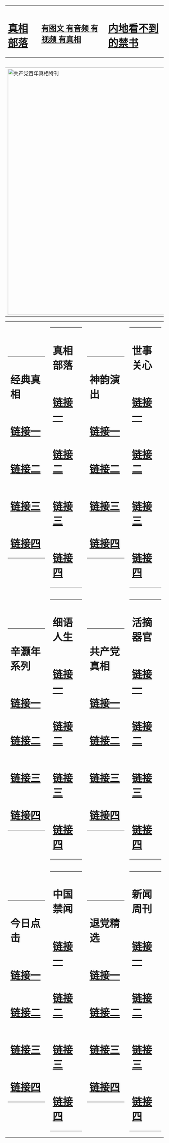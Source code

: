<table><tr><td><H1><a href="http://t.cn/RXHd3wD">真相部落</a></H1></td><td><H2><a href="http://t.cn/RXHd3KH">有图文 有音频 有视频 有真相</a></H2><td><H1><a href="http://t.cn/RXHdeW7"> 内地看不到的禁书</a></H1></td></table><table><table><tr><td><a href="http://t.cn/RXHdniF"><img src="http://6667.t37.wovensphere.com/zx/bngcd/gcdbnzx.jpg" width="780"  border="0" alt="共产党百年真相特刊"></a></td></tr></table><table><tr><td><table><tr><td ><h1>经典真相</h1></td></tr><tr><td><h1>  <a href="http://t.cn/RXHd3zh" target=_blank>链接一</a>  </h1></td></tr><tr><td><h1>  <a href="http://t.cn/RXHdK7x" target=_blank>链接二</a>  </h1></td></tr><tr><td><h1>  <a href="http://po.st/CVjf6Y" target=_blank>链接三</a>  </h1></td></tr><tr><td><h1>  <a href="http://t.cn/RXHdo31" target=_blank>链接四</a>  </h1></td></tr></table></td><td><table><tr><td ><h1>真相部落</h1></td></tr><tr><td><h1>  <a href="http://t.cn/RXEW9jA" target=_blank>链接一</a>  </h1></td></tr><tr><td><h1>  <a href="http://t.cn/RXHdKSI" target=_blank>链接二</a>  </h1></td></tr><tr><td><h1>  <a href="http://po.st/qytxjk" target=_blank>链接三</a>  </h1></td></tr><tr><td><h1>  <a href="http://t.cn/RXHdKqc" target=_blank>链接四</a>  </h1></td></tr></table></td><td><table><tr><td ><h1>神韵演出</h1></td></tr><tr><td><h1>  <a href="http://t.cn/RXEWN7k" target=_blank>链接一</a>  </h1></td></tr><tr><td><h1>  <a href="http://t.cn/RXHd1ZT" target=_blank>链接二</a>  </h1></td></tr><tr><td><h1>  <a href="http://po.st/B81h6K" target=_blank>链接三</a>  </h1></td></tr><tr><td><h1>  <a href="http://t.cn/RXHd0ei" target=_blank>链接四</a>  </h1></td></tr></table></td><td><table><tr><td ><h1>世事关心</h1></td></tr><tr><td><h1>  <a href="http://t.cn/RXEjbVV" target=_blank>链接一</a>  </h1></td></tr><tr><td><h1>  <a href="http://t.cn/RXEjbVV" target=_blank>链接二</a>  </h1></td></tr><tr><td><h1>  <a href="http://po.st/UHGw6z" target=_blank>链接三</a>  </h1></td></tr><tr><td><h1>  <a href="http://t.cn/RXHd6dS" target=_blank>链接四</a>  </h1></td></tr></table></td></tr><tr><td><table><tr><td ><h1>辛灏年系列</h1></td></tr><tr><td><h1>  <a href="http://t.cn/RXHd96v" target=_blank>链接一</a>  </h1></td></tr><tr><td><h1>  <a href="http://t.cn/RXHdMcI" target=_blank>链接二</a>  </h1></td></tr><tr><td><h1>  <a href="http://po.st/KosPKx" target=_blank>链接三</a>  </h1></td></tr><tr><td><h1>  <a href="http://po.st/LDiDMo" target=_blank>链接四</a>  </h1></td></tr></table></td><td><table><tr><td ><h1>细语人生</h1></td></tr><tr><td><h1>  <a href="http://t.cn/RXHdO8S" target=_blank>链接一</a>  </h1></td></tr><tr><td><h1>  <a href="http://t.cn/RXHdXO0" target=_blank>链接二</a>  </h1></td></tr><tr><td><h1>  <a href="http://po.st/pjTRZC" target=_blank>链接三</a>  </h1></td></tr><tr><td><h1>  <a href="http://t.cn/RXHdekN" target=_blank>链接四</a>  </h1></td></tr></table></td><td><table><tr><td ><h1>共产党真相</h1></td></tr><tr><td><h1>  <a href="http://t.cn/RXHdniF" target=_blank>链接一</a>  </h1></td></tr><tr><td><h1>  <a href="http://t.cn/RXHdHy4" target=_blank>链接二</a>  </h1></td></tr><tr><td><h1>  <a href="http://po.st/gdU238" target=_blank>链接三</a>  </h1></td></tr><tr><td><h1>  <a href="http://t.cn/RXHdHy4" target=_blank>链接四</a>  </h1></td></tr></table></td><td><table><tr><td ><h1>活摘器官</h1></td></tr><tr><td><h1>  <a href="http://t.cn/RXHdW0o" target=_blank>链接一</a>  </h1></td></tr><tr><td><h1>  <a href="http://t.cn/RXHdDjG" target=_blank>链接二</a>  </h1></td></tr><tr><td><h1>  <a href="http://po.st/MH2ryZ" target=_blank>链接三</a>  </h1></td></tr><tr><td><h1>  <a href="http://t.cn/RXHdx6i" target=_blank>链接四</a>  </h1></td></tr></table></td></tr><tr><td><table><tr><td ><h1>今日点击</h1></td></tr><tr><td><h1>  <a href="http://t.cn/RXHdxTA" target=_blank>链接一</a>  </h1></td></tr><tr><td><h1>  <a href="http://t.cn/RXHdkvU" target=_blank>链接二</a>  </h1></td></tr><tr><td><h1>  <a href="http://po.st/W9SDXc" target=_blank>链接三</a>  </h1></td></tr><tr><td><h1>  <a href="http://t.cn/RXHdxQd" target=_blank>链接四</a>  </h1></td></tr></table></td><td><table><tr><td ><h1>中国禁闻</h1></td></tr><tr><td><h1>  <a href="http://t.cn/RXHdSqj" target=_blank>链接一</a>  </h1></td></tr><tr><td><h1>  <a href="http://t.cn/RXHdkJG" target=_blank>链接二</a>  </h1></td></tr><tr><td><h1>  <a href="http://t.cn/RXHdreT" target=_blank>链接三</a>  </h1></td></tr><tr><td><h1>  <a href="http://po.st/eUe7pA" target=_blank>链接四</a>  </h1></td></tr></table></td><td><table><tr><td ><h1>退党精选</h1></td></tr><tr><td><h1>  <a href="http://t.cn/RXHdmDb" target=_blank>链接一</a>  </h1></td></tr><tr><td><h1>  <a href="http://t.cn/RXHdSlW" target=_blank>链接二</a>  </h1></td></tr><tr><td><h1>  <a href="http://po.st/5NpwnP" target=_blank>链接三</a>  </h1></td></tr><tr><td><h1>  <a href="http://po.st/qnyBLp" target=_blank>链接四</a>  </h1></td></tr></table></td><td><table><tr><td ><h1>新闻周刊</h1></td></tr><tr><td><h1>  <a href="http://t.cn/RXEjyar" target=_blank>链接一</a>  </h1></td></tr><tr><td><h1>  <a href="http://t.cn/RXHd8PL" target=_blank>链接二</a>  </h1></td></tr><tr><td><h1>  <a href="http://po.st/tXkqxX" target=_blank>链接三</a>  </h1></td></tr><tr><td><h1>  <a href="http://po.st/vmCLid" target=_blank>链接四</a>  </h1></td></tr></table></td></tr></table>
